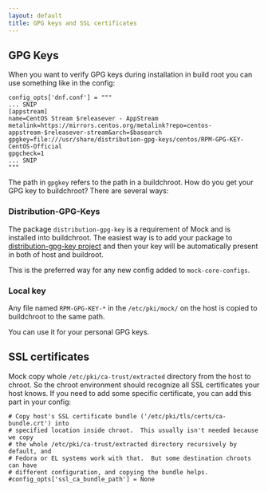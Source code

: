 ```yaml
---
layout: default
title: GPG keys and SSL certificates
---
```


## GPG Keys

When you want to verify GPG keys during installation in build root you can use something like in the config:

    config_opts['dnf.conf'] = """
    ... SNIP
    [appstream]
    name=CentOS Stream $releasever - AppStream
    metalink=https://mirrors.centos.org/metalink?repo=centos-appstream-$releasever-stream&arch=$basearch
    gpgkey=file:///usr/share/distribution-gpg-keys/centos/RPM-GPG-KEY-CentOS-Official
    gpgcheck=1
    ... SNIP
    """

The path in `gpgkey` refers to the path in a buildchroot. How do you get your GPG key to buildchroot? There are several ways:

### Distribution-GPG-Keys

The package `distribution-gpg-key` is a requirement of Mock and is installed into buildchroot. The easiest way
is to add your package to [distribution-gpg-key project](https://github.com/xsuchy/distribution-gpg-keys/) and then
your key will be automatically present in both of host and buildroot.

This is the preferred way for any new config added to `mock-core-configs`.

### Local key

Any file named `RPM-GPG-KEY-*` in the `/etc/pki/mock/` on the host is copied to buildchroot to the same path.

You can use it for your personal GPG keys.

## SSL certificates


Mock copy whole `/etc/pki/ca-trust/extracted` directory from the host to chroot. So the
chroot environment should recognize all SSL certificates your host knows.
If you need to add some specific certificate, you can add this part in your config:

    # Copy host's SSL certificate bundle ('/etc/pki/tls/certs/ca-bundle.crt') into
    # specified location inside chroot.  This usually isn't needed because we copy
    # the whole /etc/pki/ca-trust/extracted directory recursively by default, and
    # Fedora or EL systems work with that.  But some destination chroots can have
    # different configuration, and copying the bundle helps.
    #config_opts['ssl_ca_bundle_path'] = None

